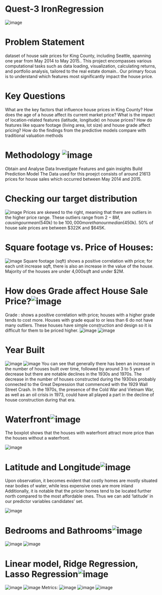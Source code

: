 # Quest-3 IronRegression
![image](https://github.com/Poojamotekar/Quest-3-ironregression/assets/66488693/29e66c59-59be-4e88-b262-d02c4f56fd28)
# Problem Statement
dataset of house sale prices for King County, including Seattle, spanning one year from May 2014 to May 2015..
This project encompasses various computational tasks such as data loading, visualization, calculating returns, and portfolio analysis, tailored to the real estate domain..
Our primary focus is to understand which features most significantly impact the house price.
# Key Questions
What are the key factors that influence house prices in King County?
How does the age of a house affect its current market price?
What is the impact of location-related features (latitude, longitude) on house prices?
How do features like square footage (living area, lot size) and house grade affect pricing?
How do the findings from the predictive models compare with traditional valuation methods
# Methodology ![image](https://github.com/Poojamotekar/Quest-3-ironregression/assets/66488693/5d314bd4-40e1-416e-a9be-ad4686a97d95)
Obtain and Analyse Data
Investigate Features and gain insights
Build Prediction Model
The Data used for this proejct consists of around 21613 prices for house sales which occurred between May 2014 and 2015. 
# Checking our target distribution
![image](https://github.com/Poojamotekar/Quest-3-ironregression/assets/66488693/0cb4b266-9951-4c14-8e89-dece8984780a)
Prices are skewed to the right, meaning that there are outliers in the higher price range. 
These outliers range from $2-8M, causing our mean ($540k) to be $100,000 more than our median ($450k). 50% of house sale prices are between $322K and $645K.
# Square footage vs. Price of Houses:
![image](https://github.com/Poojamotekar/Quest-3-ironregression/assets/66488693/c017abc9-7366-4903-9a7e-ce8d2089444d)
Square footage (sqft) shows a positive correlation with price; for each unit increase sqft, there is also an increase in the value of the house. 
Majority of the houses are under 4,000sqft and under $2M.

# How does Grade affect House Sale Price?![image](https://github.com/Poojamotekar/Quest-3-ironregression/assets/66488693/8b96bdee-bf84-4392-b603-a142b790b0fd)
Grade : shows a positive correlation with price; houses with a higher grade tends to cost more.
 Houses with grade equal to or less than 6 do not have many outliers.
These houses have simple construction and design so it is difficult for them to be priced higher.
![image](https://github.com/Poojamotekar/Quest-3-ironregression/assets/66488693/6579e253-649e-4d4b-9b80-6e0c0fa762fa)
![image](https://github.com/Poojamotekar/Quest-3-ironregression/assets/66488693/b29849af-ab5f-479e-81fa-ff848d29f68a)


# Year Built
![image](https://github.com/Poojamotekar/Quest-3-ironregression/assets/66488693/2269321c-fd64-4b86-8aac-4fffa1d6f71e) ![image](https://github.com/Poojamotekar/Quest-3-ironregression/assets/66488693/c1ed18a4-d4b0-4f23-8148-04988549683d)
You can see that generally there has been an increase in the number of houses built over time, followed by around 3 to 5 years of decrease but there are notable declines in the 1930s and 1970s.
The decrease in the number of houses constructed during the 1930sis probably connected to the Great Depression that commenced with the 1929 Wall Street Crash.
In the 1970s, the presence of the Cold War and Vietnam War, as well as an oil crisis in 1973, could have all played a part in the decline of house construction during that era.
# Waterfront![image](https://github.com/Poojamotekar/Quest-3-ironregression/assets/66488693/b8654b63-c3d7-4792-a916-ce2081c9022f)
The boxplot shows that the houses with waterfront attract more price than the houses without a waterfront.

![image](https://github.com/Poojamotekar/Quest-3-ironregression/assets/66488693/9f008720-0442-4f5e-8227-e94fe1cc0b1e)
# Latitude and Longitude![image](https://github.com/Poojamotekar/Quest-3-ironregression/assets/66488693/1f9392ab-d4b7-44b3-ad0c-d4a532f4ad70)
Upon observation, it becomes evident that costly homes are mostly situated near bodies of water, while less expensive ones are more inland
Additionally, it is notable that the pricier homes tend to be located further north compared to the most affordable ones. Thus we can add ‘latitude’ in our predictor variables candidates’ set.

![image](https://github.com/Poojamotekar/Quest-3-ironregression/assets/66488693/ce8d8a59-7f98-411e-83c6-0e39892cbc0a)
# Bedrooms and Bathrooms![image](https://github.com/Poojamotekar/Quest-3-ironregression/assets/66488693/6ec94d9d-ee39-4142-8233-4f2c4d48ba38)
![image](https://github.com/Poojamotekar/Quest-3-ironregression/assets/66488693/410e9de7-7515-4111-9a94-ee3bd7dc2163) ![image](https://github.com/Poojamotekar/Quest-3-ironregression/assets/66488693/008920d8-9ad8-416c-b150-f1656eec6dae)
# Linear model, Ridge Regression, Lasso Regression![image](https://github.com/Poojamotekar/Quest-3-ironregression/assets/66488693/027dccc9-af37-479c-87b0-5803b6402608)
![image](https://github.com/Poojamotekar/Quest-3-ironregression/assets/66488693/91a156b0-7878-4f38-ad0c-65338b92e1c9) ![image](https://github.com/Poojamotekar/Quest-3-ironregression/assets/66488693/6ab340b8-63a0-462d-94b1-c941eec2480d)
Metrics:
![image](https://github.com/Poojamotekar/Quest-3-ironregression/assets/66488693/1e247ef5-75ec-4c16-a598-c05f0cce62cc)
![image](https://github.com/Poojamotekar/Quest-3-ironregression/assets/66488693/92dc9586-3073-4321-96f6-205f4de22adf)
![image](https://github.com/Poojamotekar/Quest-3-ironregression/assets/66488693/00fe2de5-a94b-4f64-90cb-0d04e3949015)




















